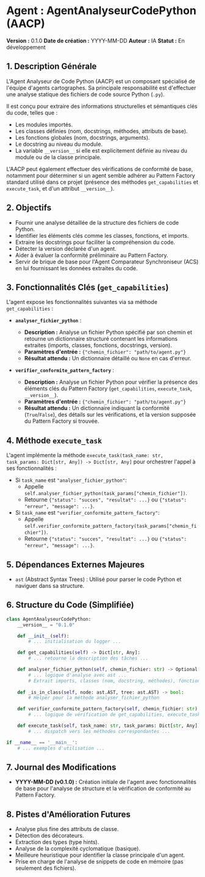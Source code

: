 # Agent : AgentAnalyseurCodePython (AACP)

**Version :** 0.1.0
**Date de création :** YYYY-MM-DD
**Auteur :** IA
**Statut :** En développement

## 1. Description Générale

L'Agent Analyseur de Code Python (AACP) est un composant spécialisé de l'équipe d'agents cartographes. Sa principale responsabilité est d'effectuer une analyse statique des fichiers de code source Python (`.py`). 

Il est conçu pour extraire des informations structurelles et sémantiques clés du code, telles que :
- Les modules importés.
- Les classes définies (nom, docstrings, méthodes, attributs de base).
- Les fonctions globales (nom, docstrings, arguments).
- Le docstring au niveau du module.
- La variable `__version__` si elle est explicitement définie au niveau du module ou de la classe principale.

L'AACP peut également effectuer des vérifications de conformité de base, notamment pour déterminer si un agent semble adhérer au Pattern Factory standard utilisé dans ce projet (présence des méthodes `get_capabilities` et `execute_task`, et d'un attribut `__version__`).

## 2. Objectifs

- Fournir une analyse détaillée de la structure des fichiers de code Python.
- Identifier les éléments clés comme les classes, fonctions, et imports.
- Extraire les docstrings pour faciliter la compréhension du code.
- Détecter la version déclarée d'un agent.
- Aider à évaluer la conformité préliminaire au Pattern Factory.
- Servir de brique de base pour l'Agent Comparateur Synchroniseur (ACS) en lui fournissant les données extraites du code.

## 3. Fonctionnalités Clés (`get_capabilities`)

L'agent expose les fonctionnalités suivantes via sa méthode `get_capabilities` :

- **`analyser_fichier_python`** :
    - **Description :** Analyse un fichier Python spécifié par son chemin et retourne un dictionnaire structuré contenant les informations extraites (imports, classes, fonctions, docstrings, version).
    - **Paramètres d'entrée :** `{"chemin_fichier": "path/to/agent.py"}`
    - **Résultat attendu :** Un dictionnaire détaillé ou `None` en cas d'erreur.

- **`verifier_conformite_pattern_factory`** :
    - **Description :** Analyse un fichier Python pour vérifier la présence des éléments clés du Pattern Factory (`get_capabilities`, `execute_task`, `__version__`).
    - **Paramètres d'entrée :** `{"chemin_fichier": "path/to/agent.py"}`
    - **Résultat attendu :** Un dictionnaire indiquant la conformité (`True`/`False`), des détails sur les vérifications, et la version supposée du Pattern Factory si trouvée.

## 4. Méthode `execute_task`

L'agent implémente la méthode `execute_task(task_name: str, task_params: Dict[str, Any]) -> Dict[str, Any]` pour orchestrer l'appel à ses fonctionnalités :

- Si `task_name` est `"analyser_fichier_python"`:
    - Appelle `self.analyser_fichier_python(task_params["chemin_fichier"])`.
    - Retourne `{"status": "succes", "resultat": ...}` ou `{"status": "erreur", "message": ...}`.
- Si `task_name` est `"verifier_conformite_pattern_factory"`:
    - Appelle `self.verifier_conformite_pattern_factory(task_params["chemin_fichier"])`.
    - Retourne `{"status": "succes", "resultat": ...}` ou `{"status": "erreur", "message": ...}`.

## 5. Dépendances Externes Majeures

- `ast` (Abstract Syntax Trees) : Utilisé pour parser le code Python et naviguer dans sa structure.

## 6. Structure du Code (Simplifiée)

```python
class AgentAnalyseurCodePython:
    __version__ = "0.1.0"

    def __init__(self):
        # ... initialisation du logger ...

    def get_capabilities(self) -> Dict[str, Any]:
        # ... retourne la description des tâches ...

    def analyser_fichier_python(self, chemin_fichier: str) -> Optional[Dict[str, Any]]:
        # ... logique d'analyse avec ast ...
        # Extrait imports, classes (nom, docstring, méthodes), fonctions (nom, docstring, args), version
    
    def _is_in_class(self, node: ast.AST, tree: ast.AST) -> bool:
        # Helper pour la méthode analyser_fichier_python

    def verifier_conformite_pattern_factory(self, chemin_fichier: str) -> Dict[str, Any]:
        # ... logique de vérification de get_capabilities, execute_task, __version__ ...

    def execute_task(self, task_name: str, task_params: Dict[str, Any]) -> Dict[str, Any]:
        # ... dispatch vers les méthodes correspondantes ...

if __name__ == '__main__':
    # ... exemples d'utilisation ...
```

## 7. Journal des Modifications

- **YYYY-MM-DD (v0.1.0) :** Création initiale de l'agent avec fonctionnalités de base pour l'analyse de structure et la vérification de conformité au Pattern Factory.

## 8. Pistes d'Amélioration Futures

- Analyse plus fine des attributs de classe.
- Détection des décorateurs.
- Extraction des types (type hints).
- Analyse de la complexité cyclomatique (basique).
- Meilleure heuristique pour identifier la classe principale d'un agent.
- Prise en charge de l'analyse de snippets de code en mémoire (pas seulement des fichiers). 